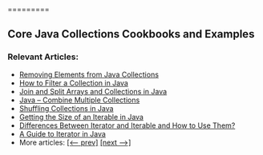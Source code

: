 =========

## Core Java Collections Cookbooks and Examples

### Relevant Articles: 
- [Removing Elements from Java Collections](https://www.baeldung.com/java-collection-remove-elements)
- [How to Filter a Collection in Java](https://www.baeldung.com/java-collection-filtering)
- [Join and Split Arrays and Collections in Java](https://www.baeldung.com/java-join-and-split)
- [Java – Combine Multiple Collections](https://www.baeldung.com/java-combine-multiple-collections)
- [Shuffling Collections in Java](https://www.baeldung.com/java-shuffle-collection)
- [Getting the Size of an Iterable in Java](https://www.baeldung.com/java-iterable-size)
- [Differences Between Iterator and Iterable and How to Use Them?](https://www.baeldung.com/java-iterator-vs-iterable)
- [A Guide to Iterator in Java](https://www.baeldung.com/java-iterator)
- More articles: [[<-- prev]](/core-java-modules/core-java-collections) [[next -->]](/core-java-modules/core-java-collections-3)